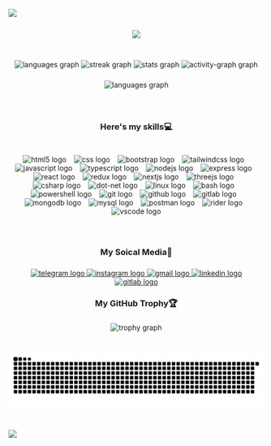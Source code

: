 <br clear="both">

<div>
  <img style="100%" src="https://capsule-render.vercel.app/api?type=waving&height=100&section=header&reversal=false&text=Hi%20there,%20I'm%20Meraj%20Razazan!%20%F0%9F%91%8B&fontSize=30&fontColor=FFFFFF&fontAlign=50&fontAlignY=50&stroke=000&strokeWidth=1&descSize=20&descAlign=50&descAlignY=50&textBg=false&color=random"  />
</div>

###

<div align="center">
  <img height="120" src="https://avatars.githubusercontent.com/u/171061193?v=4"  />
</div>

###

<br clear="both">

<div align="center">
  <img src="https://github-readme-stats.vercel.app/api/top-langs?username=RazazanOfficial&locale=en&hide_title=false&layout=compact&card_width=320&langs_count=8&theme=react&hide_border=true&order=2" height="150" alt="languages graph"  />
  <img src="https://streak-stats.demolab.com?user=RazazanOfficial&locale=en&mode=weekly&theme=react&hide_border=true&border_radius=5&order=3" height="150" alt="streak graph"  />
  <img src="https://github-readme-stats.vercel.app/api?username=RazazanOfficial&hide_title=false&hide_rank=false&show_icons=true&include_all_commits=true&count_private=true&disable_animations=false&theme=react&locale=en&hide_border=true&order=1" height="150" alt="stats graph"  />
  <img src="https://github-readme-activity-graph.vercel.app/graph?username=RazazanOfficial&radius=16&theme=react&area=true&order=5&hide_title=false&hide_border=true" height="300" alt="activity-graph graph"  />
</div>

###

<div align="center">
  <img src="https://github-readme-stats.vercel.app/api/top-langs?username=RazazanOfficial&locale=en&hide_title=false&layout=compact&card_width=320&langs_count=5&theme=react&hide_border=true&order=2" height="150" alt="languages graph"  />
</div>

###

<br clear="both">

<h3 align="center">Here's my skills💻</h3>

###

<br clear="both">

<div align="center">
  <img src="https://cdn.jsdelivr.net/gh/devicons/devicon/icons/html5/html5-original.svg" height="30" alt="html5 logo"  />
  <img width="7" />
  <img src="https://cdn.jsdelivr.net/gh/devicons/devicon/icons/css3/css3-original.svg" height="30" alt="css logo"  />
  <img width="7" />
  <img src="https://cdn.jsdelivr.net/gh/devicons/devicon/icons/bootstrap/bootstrap-original.svg" height="30" alt="bootstrap logo"  />
  <img width="7" />
  <img src="https://skillicons.dev/icons?i=tailwind" height="30" alt="tailwindcss logo"  />
  <img width="7" />
  <img src="https://cdn.simpleicons.org/javascript/F7DF1E" height="30" alt="javascript logo"  />
  <img width="7" />
  <img src="https://cdn.simpleicons.org/typescript/3178C6" height="30" alt="typescript logo"  />
  <img width="7" />
  <img src="https://skillicons.dev/icons?i=nodejs" height="30" alt="nodejs logo"  />
  <img width="7" />
  <img src="https://skillicons.dev/icons?i=express" height="30" alt="express logo"  />
  <img width="7" />
  <img src="https://skillicons.dev/icons?i=react" height="30" alt="react logo"  />
  <img width="7" />
  <img src="https://skillicons.dev/icons?i=redux" height="30" alt="redux logo"  />
  <img width="7" />
  <img src="https://skillicons.dev/icons?i=nextjs" height="30" alt="nextjs logo"  />
  <img width="7" />
  <img src="https://skillicons.dev/icons?i=threejs" height="30" alt="threejs logo"  />
  <img width="7" />
  <img src="https://cdn.jsdelivr.net/gh/devicons/devicon/icons/csharp/csharp-original.svg" height="30" alt="csharp logo"  />
  <img width="7" />
  <img src="https://skillicons.dev/icons?i=dotnet" height="30" alt="dot-net logo"  />
  <img width="7" />
  <img src="https://cdn.jsdelivr.net/gh/devicons/devicon/icons/linux/linux-original.svg" height="30" alt="linux logo"  />
  <img width="7" />
  <img src="https://skillicons.dev/icons?i=bash" height="30" alt="bash logo"  />
  <img width="7" />
  <img src="https://skillicons.dev/icons?i=powershell" height="30" alt="powershell logo"  />
  <img width="7" />
  <img src="https://skillicons.dev/icons?i=git" height="30" alt="git logo"  />
  <img width="7" />
  <img src="https://skillicons.dev/icons?i=github" height="30" alt="github logo"  />
  <img width="7" />
  <img src="https://skillicons.dev/icons?i=gitlab" height="30" alt="gitlab logo"  />
  <img width="7" />
  <img src="https://skillicons.dev/icons?i=mongodb" height="30" alt="mongodb logo"  />
  <img width="7" />
  <img src="https://skillicons.dev/icons?i=mysql" height="30" alt="mysql logo"  />
  <img width="7" />
  <img src="https://skillicons.dev/icons?i=postman" height="30" alt="postman logo"  />
  <img width="7" />
  <img src="https://cdn.jsdelivr.net/gh/devicons/devicon/icons/rider/rider-original.svg" height="30" alt="rider logo"  />
  <img width="7" />
  <img src="https://cdn.jsdelivr.net/gh/devicons/devicon/icons/vscode/vscode-original.svg" height="30" alt="vscode logo"  />
</div>

###

<br clear="both">

<h3 align="center">My Soical Media📸</h3>

###

<div align="center">
  <a href="https://t.me/RazazanOfficial" target="_blank">
    <img src="https://img.shields.io/static/v1?message=Telegram&logo=telegram&label=&color=2CA5E0&logoColor=white&labelColor=&style=for-the-badge" height="30" alt="telegram logo"  />
  </a>
  <a href="https://www.instagram.com/meraj_razazan?igsh=aWtxYjZkYmVzN2Rq" target="_blank">
    <img src="https://img.shields.io/static/v1?message=Instagram&logo=instagram&label=&color=E4405F&logoColor=white&labelColor=&style=for-the-badge" height="30" alt="instagram logo"  />
  </a>
  <a href="mailto:razazanofficial@gmail.com" target="_blank">
    <img src="https://img.shields.io/static/v1?message=Gmail&logo=gmail&label=&color=D14836&logoColor=white&labelColor=&style=for-the-badge" height="30" alt="gmail logo"  />
  </a>
  <a href="https://www.linkedin.com/in/meraj-razazan/" target="_blank">
    <img src="https://img.shields.io/static/v1?message=LinkedIn&logo=linkedin&label=&color=0077B5&logoColor=white&labelColor=&style=for-the-badge" height="30" alt="linkedin logo"  />
  </a>
  <a href="https://gitlab.com/RazazanOfficial" target="_blank">
    <img src="https://img.shields.io/static/v1?message=GitLab&logo=gitlab&label=&color=FC6D26&logoColor=white&labelColor=&style=for-the-badge" height="30" alt="gitlab logo"  />
  </a>
</div>

###

<h3 align="center">My GitHub Trophy🏆</h3>

###

<div align="center">
  <img src="https://github-profile-trophy.vercel.app?username=RazazanOfficial&theme=matrix&column=4&row=2&margin-w=20&margin-h=20&no-bg=true&no-frame=true&order=4" height="150" alt="trophy graph"  />
</div>

###

<br clear="both">

<img src="https://raw.githubusercontent.com/RazazanOfficial/RazazanOfficial/output/snake.svg" alt="Snake animation" />

###

<br clear="both">

<img align="left" src="https://visitor-badge.laobi.icu/badge?page_id=RazazanOfficial.RazazanOfficial&"  />

###
